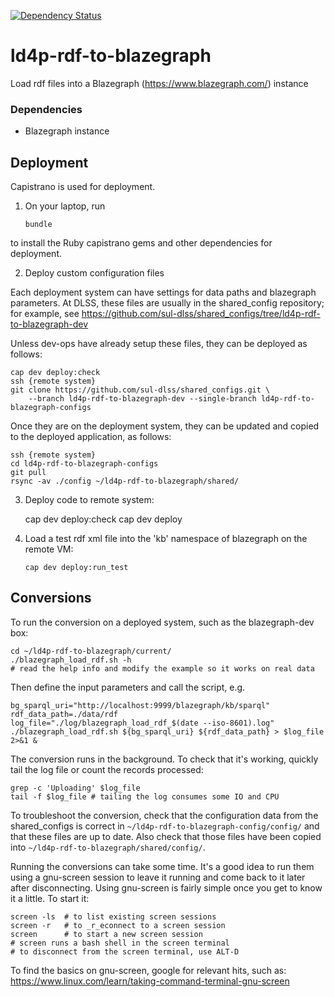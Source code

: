 [![Dependency Status](https://gemnasium.com/badges/github.com/sul-dlss/ld4p-rdf-to-blazegraph.svg)](https://gemnasium.com/github.com/sul-dlss/ld4p-rdf-to-blazegraph)

# ld4p-rdf-to-blazegraph
Load rdf files into a Blazegraph (https://www.blazegraph.com/) instance

### Dependencies

- Blazegraph instance

## Deployment

Capistrano is used for deployment.

1. On your laptop, run

    `bundle`

  to install the Ruby capistrano gems and other dependencies for deployment.

2. Deploy custom configuration files

Each deployment system can have settings for data paths and blazegraph parameters.
At DLSS, these files are usually in the shared_config repository; for example, see
https://github.com/sul-dlss/shared_configs/tree/ld4p-rdf-to-blazegraph-dev

Unless dev-ops have already setup these files, they can be deployed as follows:

    cap dev deploy:check
    ssh {remote system}
    git clone https://github.com/sul-dlss/shared_configs.git \
        --branch ld4p-rdf-to-blazegraph-dev --single-branch ld4p-rdf-to-blazegraph-configs

Once they are on the deployment system, they can be updated and copied to the deployed
application, as follows:

    ssh {remote system}
    cd ld4p-rdf-to-blazegraph-configs
    git pull
    rsync -av ./config ~/ld4p-rdf-to-blazegraph/shared/

3. Deploy code to remote system:


    cap dev deploy:check
    cap dev deploy

4. Load a test rdf xml file into the 'kb' namespace of blazegraph on the remote VM:

    `cap dev deploy:run_test`

## Conversions

To run the conversion on a deployed system, such as the blazegraph-dev box:

```
cd ~/ld4p-rdf-to-blazegraph/current/
./blazegraph_load_rdf.sh -h
# read the help info and modify the example so it works on real data
```

Then define the input parameters and call the script, e.g.

```
bg_sparql_uri="http://localhost:9999/blazegraph/kb/sparql"
rdf_data_path=./data/rdf
log_file="./log/blazegraph_load_rdf_$(date --iso-8601).log"
./blazegraph_load_rdf.sh ${bg_sparql_uri} ${rdf_data_path} > $log_file 2>&1 &
```

The conversion runs in the background. To check that it's working, quickly tail the
log file or count the records processed:
```
grep -c 'Uploading' $log_file
tail -f $log_file # tailing the log consumes some IO and CPU
```
To troubleshoot the conversion, check that the configuration data from the shared_configs is
correct in `~/ld4p-rdf-to-blazegraph-config/config/` and that these files are up to date.
Also check that those files have been copied into `~/ld4p-rdf-to-blazegraph/shared/config/`.

Running the conversions can take some time.  It's a good idea to run them using a gnu-screen
session to leave it running and come back to it later after disconnecting.  Using gnu-screen
is fairly simple once you get to know it a little.  To start it:
```
screen -ls  # to list existing screen sessions
screen -r   # to _r_econnect to a screen session
screen      # to start a new screen session
# screen runs a bash shell in the screen terminal
# to disconnect from the screen terminal, use ALT-D
```

To find the basics on gnu-screen, google for relevant hits, such as:
https://www.linux.com/learn/taking-command-terminal-gnu-screen

